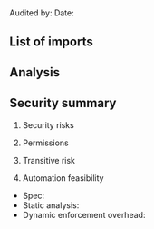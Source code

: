 # <!-- crate name/URL -->

Audited by: <!-- name -->
Date: <!-- date -->

<!-- Statement about crate downloads or significance -->

## List of imports <!-- number -->

<!-- Copy from experiments/results/top100_all.csv -->

## Analysis

<!-- Detailed audit -->

## Security summary

1. Security risks

<!-- Short answer -->

2. Permissions

<!-- Short answer -->

3. Transitive risk

<!-- Short answer -->

4. Automation feasibility

<!-- Feasible/infeasible -->

- Spec:
- Static analysis:
- Dynamic enforcement overhead:

